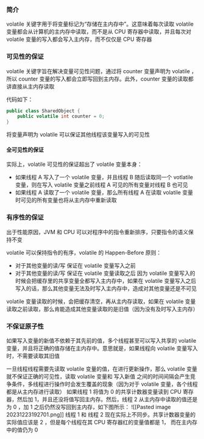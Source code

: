 ### 简介
volatile 关键字用于将变量标记为“存储在主内存中”。这意味着每次读取 volatile 变量都会从计算机的主内存中读取，而不是从 CPU 寄存器中读取，并且每次对volatile 变量的写入都会写入主内存，而不仅仅是 CPU 寄存器

### 可见性的保证
volatile 关键字旨在解决变量可见性问题，通过将 counter 变量声明为 volatile ，所以 counter 变量的写入都会立即写回到主内存。此外，counter 变量的读取都讲直接从主内存读取

代码如下：
```java
public class SharedObject {
    public volatile int counter = 0;
}
```
将变量声明为 volatile 可以保证其他线程该变量写入的可见性
#### 全可见性的保证
实际上，volatile 可见性的保证超出了 volatile 变量本身：
- 如果线程 A 写入了一个 volatile 变量，并且线程 B 随后读取同一个 votlatile 变量，则在写入 volatile 变量之前线程 A 可见的所有变量对线程 B 也可见
- 如果线程 A 读取了一个 volatile 变量，那么所有线程 A 在读取 volatile 变量时可见的所有变量也将从主内存中重新读取

### 有序性的保证
出于性能原因，JVM 和 CPU 可以对程序中的指令重新排序，只要指令的语义保持不变

volatile 可以保持指令的有序，volatile 的 Happen-Before 原则：
- 对于其他变量的读/写 保证在 volatile 变量写入之前
- 对于其他变量的读/写 保证在 volatile 变量读取之后
因为 volatile 变量写入的时候会把缓存里的共享变量全都写入主内存中，如果在 volatile 变量写入之后写入的话，那么其他变量无法及时写入主内存中，造成对其他变量还是不可见

volatile 变量读取的时候，会把缓存清空，再从主内存读取，如果在 volatile 变量读取之前读取，那么肯能造成其他变量读取的是旧值（因为没有及时写入主内存）

### 不保证原子性
如果写入变量的新值不依赖于其先前的值，多个线程甚至可以写入共享的 volatile 变量，并且将正确的值存储在主内存中。意思就是，如果线程向 volatile 变量写入时，不需要读取其旧值

一旦线程线程需要先读取 volatile 变量的值，在进行更新操作，那么 volatile 变量就不保证正确的可见性，读取 volatile 变量和 写入新值 之间的时间间隔会产生竞争条件，多线程进行操作时会发生覆盖的现象（因为对于 volatile 变量，各个线程都是从主内存进行读取）
如果线程 1 将值为 0 的共享计数器变量读到 CPU 寄存器，然后加 1，并且还没将值写回主内存。然后，线程 2 从主内存中读取的值还是为 0 ，加 1 之后仍然没写回到主内存，如下图所示：
![[Pasted image 20231223192701.png]]
线程 1 和 线程 2 现在实际上不同步。共享计数器变量的实际值应该是 2 ，但是每个线程在其 CPU 寄存器红的变量值都是 1， 而在主内存中的值仍为 0